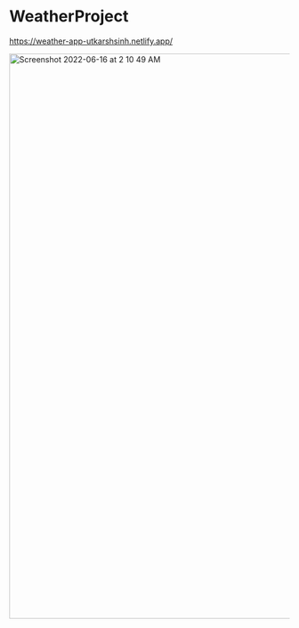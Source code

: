 # WeatherProject
https://weather-app-utkarshsinh.netlify.app/

<img width="1015" alt="Screenshot 2022-06-16 at 2 10 49 AM" src="https://user-images.githubusercontent.com/107430204/174343826-abcad054-c422-4904-8bd4-35c625f1d128.png">

